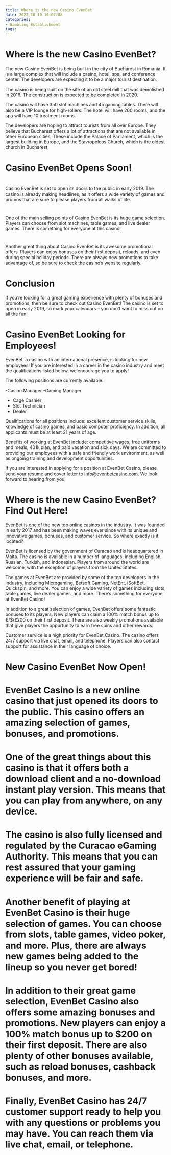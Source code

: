 ```yaml
---
title: Where is the new Casino EvenBet
date: 2022-10-10 16:07:08
categories:
- Gambling Establishment
tags:
---
```



#  Where is the new Casino EvenBet?

The new Casino EvenBet is being built in the city of Bucharest in Romania. It is a large complex that will include a casino, hotel, spa, and conference center. The developers are expecting it to be a major tourist destination.

The casino is being built on the site of an old steel mill that was demolished in 2016. The construction is expected to be completed in 2020.

The casino will have 350 slot machines and 45 gaming tables. There will also be a VIP lounge for high-rollers. The hotel will have 200 rooms, and the spa will have 10 treatment rooms.

The developers are hoping to attract tourists from all over Europe. They believe that Bucharest offers a lot of attractions that are not available in other European cities. These include the Palace of Parliament, which is the largest building in Europe, and the Stavropoleos Church, which is the oldest church in Bucharest.

#   Casino EvenBet Opens Soon!

#

Casino EvenBet is set to open its doors to the public in early 2019. The casino is already making headlines, as it offers a wide variety of games and promos that are sure to please players from all walks of life.

#

One of the main selling points of Casino EvenBet is its huge game selection. Players can choose from slot machines, table games, and live dealer games. There is something for everyone at this casino!

#

Another great thing about Casino EvenBet is its awesome promotional offers. Players can enjoy bonuses on their first deposit, reloads, and even during special holiday periods. There are always new promotions to take advantage of, so be sure to check the casino’s website regularly.

#   Conclusion

If you’re looking for a great gaming experience with plenty of bonuses and promotions, then be sure to check out Casino EvenBet! The casino is set to open in early 2019, so mark your calendars – you don’t want to miss out on all the fun!

#  Casino EvenBet Looking for Employees!

EvenBet, a casino with an international presence, is looking for new employees! If you are interested in a career in the casino industry and meet the qualifications listed below, we encourage you to apply!

The following positions are currently available:

-Casino Manager
-Gaming Manager
- Cage Cashier
- Slot Technician
- Dealer

Qualifications for all positions include: excellent customer service skills, knowledge of casino games, and basic computer proficiency. In addition, all applicants must be at least 21 years of age.

Benefits of working at EvenBet include: competitive wages, free uniforms and meals, 401k plan, and paid vacation and sick days. We are committed to providing our employees with a safe and friendly work environment, as well as ongoing training and development opportunities.

If you are interested in applying for a position at EvenBet Casino, please send your resume and cover letter to info@evenbetcasino.com. We look forward to hearing from you!

#  Where is the new Casino EvenBet? Find Out Here!

EvenBet is one of the new top online casinos in the industry. It was founded in early 2017 and has been making waves ever since with its unique and innovative games, bonuses, and customer service. So where exactly is it located?

EvenBet is licensed by the government of Curacao and is headquartered in Malta. The casino is available in a number of languages, including English, Russian, Turkish, and Indonesian. Players from around the world are welcome, with the exception of players from the United States.

The games at EvenBet are provided by some of the top developers in the industry, including Microgaming, Betsoft Gaming, NetEnt, iSoftBet, Quickspin, and more. You can enjoy a wide variety of games including slots, table games, live dealer games, and more. There’s something for everyone at EvenBet Casino!

In addition to a great selection of games, EvenBet offers some fantastic bonuses to its players. New players can claim a 100% match bonus up to €/$/£200 on their first deposit. There are also weekly promotions available that give players the opportunity to earn free spins and other rewards.

Customer service is a high priority for EvenBet Casino. The casino offers 24/7 support via live chat, email, and telephone. Players can also contact support for assistance in their language of choice.

#  New Casino EvenBet Now Open!

# EvenBet Casino is a new online casino that just opened its doors to the public. This casino offers an amazing selection of games, bonuses, and promotions.

# One of the great things about this casino is that it offers both a download client and a no-download instant play version. This means that you can play from anywhere, on any device.

# The casino is also fully licensed and regulated by the Curacao eGaming Authority. This means that you can rest assured that your gaming experience will be fair and safe.

# Another benefit of playing at EvenBet Casino is their huge selection of games. You can choose from slots, table games, video poker, and more. Plus, there are always new games being added to the lineup so you never get bored!

# In addition to their great game selection, EvenBet Casino also offers some amazing bonuses and promotions. New players can enjoy a 100% match bonus up to $200 on their first deposit. There are also plenty of other bonuses available, such as reload bonuses, cashback bonuses, and more.

# Finally, EvenBet Casino has 24/7 customer support ready to help you with any questions or problems you may have. You can reach them via live chat, email, or telephone.